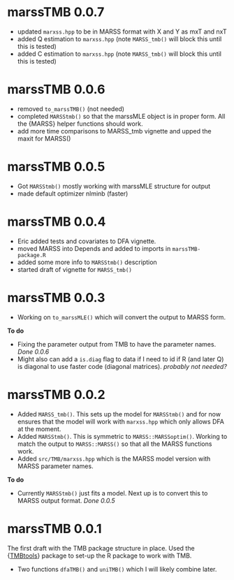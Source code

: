 # marssTMB 0.0.7

* updated `marxss.hpp` to be in MARSS format with X and Y as mxT and nxT
* added Q estimation to `marxss.hpp` (note `MARSS_tmb()` will block this until this is tested)
* added C estimation to `marxss.hpp` (note `MARSS_tmb()` will block this until this is tested)

# marssTMB 0.0.6

* removed `to_marssTMB()` (not needed)
* completed `MARSStmb()` so that the marssMLE object is in proper form. All the {MARSS} helper functions should work.
* add more time comparisons to MARSS_tmb vignette and upped the maxit for MARSS()

# marssTMB 0.0.5

* Got `MARSStmb()` mostly working with marssMLE structure for output
* made default optimizer nlminb (faster)

# marssTMB 0.0.4

* Eric added tests and covariates to DFA vignette.
* moved MARSS into Depends and added to imports in `marssTMB-package.R`
* added some more info to `MARSStmb()` description
* started draft of vignette for `MARSS_tmb()`

# marssTMB 0.0.3

* Working on `to_marssMLE()` which will convert the output to MARSS form.

**To do**

* Fixing the parameter output from TMB to have the parameter names. *Done 0.0.6*
* Might also can add a `is.diag` flag to data if I need to id if R (and later Q) is diagonal to use faster code (diagonal matrices). *probably not needed?*

# marssTMB 0.0.2

* Added `MARSS_tmb()`. This sets up the model for `MARSStmb()` and for now ensures that the model will work with `marxss.hpp` which only allows DFA at the moment.
* Added `MARSStmb()`. This is symmetric to `MARSS::MARSSoptim()`. Working to match the output to `MARSS::MARSS()` so that all the MARSS functions work.
* Added `src/TMB/marxss.hpp` which is the MARSS model version with MARSS parameter names.

**To do**

* Currently `MARSStmb()` just fits a model. Next up is to convert this to MARSS output format.  *Done 0.0.5*

# marssTMB 0.0.1

The first draft with the TMB package structure in place. Used the {[TMBtools](https://github.com/mlysy/TMBtools)} package to set-up the R package to work with TMB.

* Two functions `dfaTMB()` and `uniTMB()` which I will likely combine later.

<!--

## Breaking changes

* 

* 

## New features

* 

## Bug fixes

* 
-->